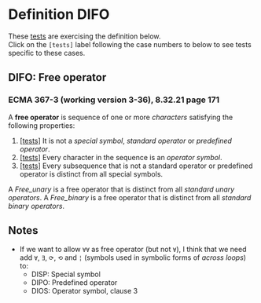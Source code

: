 # Definition DIFO

These [tests](.) are exercising the definition below.</br>
Click on the `[tests]` label following the case numbers to below to see tests specific to these cases.

## DIFO: Free operator

### ECMA 367-3 (working version 3-36), 8.32.21 page 171

A **free operator** is sequence of one or more *characters* satisfying the following properties:

1. [\[tests\]](../difo1) It is not a *special symbol*, *standard operator* or *predefined operator*.
2. [\[tests\]](../difo2) Every character in the sequence is an *operator symbol*.
3. [\[tests\]](../difo3) Every subsequence that is not a standard operator or predefined operator is distinct
from all special symbols.

A *Free\_unary* is a free operator that is distinct from all *standard unary operators*.
A *Free\_binary* is a free operator that is distinct from all *standard binary operators*.

## Notes

* If we want to allow `∀∀` as free operator (but not `∀`), I think that we need add `∀`, `∃`, `⟳`, `⟲` and `¦` (symbols used in symbolic forms of *across loops*) to:
  * DISP: Special symbol
  * DIPO: Predefined operator
  * DIOS: Operator symbol, clause 3
